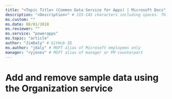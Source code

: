 ```yaml
---
title: "<Topic Title> (Common Data Service for Apps) | Microsoft Docs" # Intent and product brand in a unique string of 43-59 chars including spaces
description: "<Description>" # 115-145 characters including spaces. This abstract displays in the search result.
ms.custom: ""
ms.date: 08/01/2018
ms.reviewer: ""
ms.service: "powerapps"
ms.topic: "article"
author: "JimDaly" # GitHub ID
ms.author: "jdaly" # MSFT alias of Microsoft employees only
manager: "ryjones" # MSFT alias of manager or PM counterpart
---
```

# Add and remove sample data using the Organization service

<!-- https://docs.microsoft.com/en-us/dynamics365/customer-engagement/developer/sample-data

Calling these messages is so trivial, the sample here was cut:
https://docs.microsoft.com/en-us/dynamics365/customer-engagement/developer/sample-install-remove-sample-data

Move the sample snippet in-line with this topic

 -->

